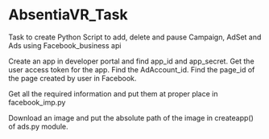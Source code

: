 # AbsentiaVR_Task
Task to create Python  Script to add, delete and pause Campaign, AdSet and Ads using Facebook_business api

Create an app in developer portal and find app_id and app_secret.
Get the user access token for the app.
Find the AdAccount_id.
Find the page_id of the page created by  user in Facebook.


Get all the required information and put them at proper place in facebook_imp.py

Download an image and put the absolute path of the image in createapp() of ads.py module.
